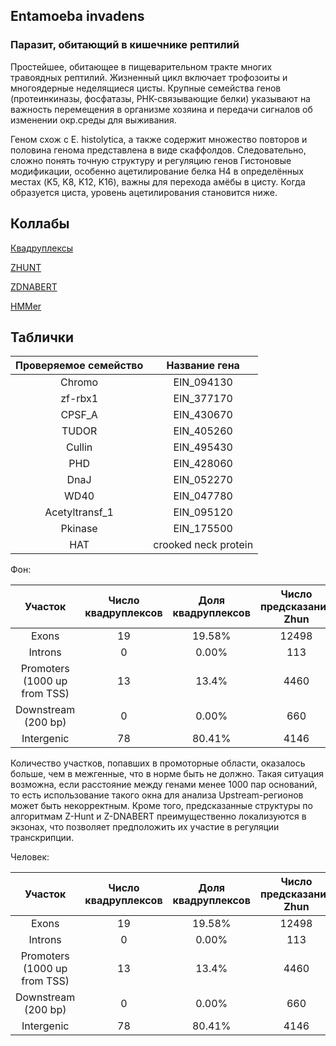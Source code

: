 ## Entamoeba invadens
### Паразит, обитающий в кишечнике рептилий
Простейшее, обитающее в пищеварительном тракте многих травоядных рептилий. 
Жизненный цикл включает трофозоиты и многоядерные неделящиеся цисты. 
Крупные семейства генов (протеинкиназы, фосфатазы, РНК-связывающие белки) указывают на важность перемещения в организме хозяина и передачи сигналов об изменении окр.среды для выживания.

Геном схож с E. histolytica, а также содержит множество повторов и половина генома представлена в виде скаффолдов. Следовательно, сложно понять точную структуру и регуляцию генов
Гистоновые модификации, особенно ацетилирование белка H4 в определённых местах (K5, K8, K12, K16), важны для перехода амёбы в цисту. Когда образуется циста, уровень ацетилирования становится ниже.

## Коллабы
[Квадруплексы](https://colab.research.google.com/drive/1Vd1LOkmg95w8h1Gf-thhmagjNpewlMSM?usp=sharing)

[ZHUNT](https://colab.research.google.com/drive/1rQ2zBcykzhPBEmE0iqSm9GCddhwjyXpG?usp=sharing)

[ZDNABERT](https://colab.research.google.com/drive/1a2f4RNUstBox1DSNY7Yduy12ubPIgPgZ?usp=sharing)

[HMMer](https://colab.research.google.com/drive/1KSRW_znB0X2kUDQyzjH2Vclb0nbTDepC?usp=sharing)


## Таблички

|Проверяемое семейство|Название гена|
|:------:|:--:|
|Chromo | EIN_094130 | 
|zf-rbx1 | EIN_377170 |
|CPSF_A |EIN_430670 |
|TUDOR |  EIN_405260 |
|Cullin | EIN_495430|
|PHD | EIN_428060|
|DnaJ | EIN_052270 |
|WD40  | EIN_047780 |
|Acetyltransf_1| EIN_095120|
|Pkinase | EIN_175500|
|HAT | crooked neck protein|

Фон:

|Участок|Число квадруплексов|Доля квадруплексов|Число предсказаний Zhun|Доля предсказаний Zhun|Число предсказаний ZDNABERT|Доля предсказаний ZDNABERT|
|:------:|:--:|:--:|:--:|:--:|:--:|:--:|
|Exons | 19 | 19.58% | 12498 | 75.35% | 489 | 88.9% |
|Introns | 0 | 0.00% | 113 | 0.7% | 1 | 0.18% |
|Promoters (1000 up from TSS) | 13 | 13.4% | 4460 | 26.89% | 153 | 27.8% |
|Downstream (200 bp) | 0 | 0.00% | 660 | 3.97% | 16 | 2.9% | 
|Intergenic | 78 | 80.41% | 4146 | 24.99% | 53 | 9.63% |

Количество участков, попавших в промоторные области, оказалось больше, чем в межгенные, что в норме быть не должно. Такая ситуация возможна, если расстояние между генами менее 1000 пар оснований, то есть использование такого окна для анализа Upstream-регионов может быть некорректным.
Кроме того, предсказанные структуры по алгоритмам Z-Hunt и Z-DNABERT преимущественно локализуются в экзонах, что позволяет предположить их участие в регуляции транскрипции.

Человек:

|Участок|Число квадруплексов|Доля квадруплексов|Число предсказаний Zhun|Доля предсказаний Zhun|Число предсказаний ZDNABERT|Доля предсказаний ZDNABERT|
|:------:|:--:|:--:|:--:|:--:|:--:|:--:|
|Exons | 19 | 19.58% | 12498 | 75.35% | 489 | 88.9% |
|Introns | 0 | 0.00% | 113 | 0.7% | 1 | 0.18% |
|Promoters (1000 up from TSS) | 13 | 13.4% | 4460 | 26.89% | 153 | 27.8% |
|Downstream (200 bp) | 0 | 0.00% | 660 | 3.97% | 16 | 2.9% | 
|Intergenic | 78 | 80.41% | 4146 | 24.99% | 53 | 9.63% |
